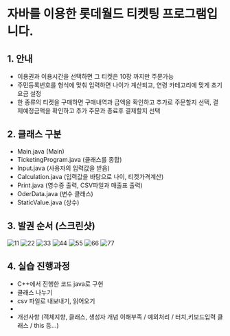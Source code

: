 #  자바를 이용한 롯데월드 티켓팅 프로그램입니다.

## 1. 안내
 - 이용권과 이용시간을 선택하면 그 티켓은 10장 까지만 주문가능
 - 주민등록번호를 형식에 맞춰 입력하면 나이가 계산되고, 연령 카테고리에 맞게 초기 요금 설정 
 - 한 종류의 티켓을 구매하면 구매내역과 금액을 확인하고 추가로 주문할지 선택, 결제예정금액을 확인하고 추가 주문과 종료후 결제할지 선택

## 2. 클래스 구분
 -  Main.java (Main)
 -  TicketingProgram.java (클래스를 종합)
 -  Input.java (사용자의 입력값을 받음)
 -  Calculation.java (입력값을 바탕으로 나이, 티켓가격계산)
 -  Print.java (영수증 출력, CSV파일과 매출표 출력)
 -  OderData.java (변수 클래스)
 -  StaticValue.java (상수)


## 3. 발권 순서 (스크린샷)
![11](https://user-images.githubusercontent.com/102018797/164570011-60b74609-c66b-4341-9e94-9fbce4d7892e.PNG)
![22](https://user-images.githubusercontent.com/102018797/164570023-a64f4ad4-351d-49cf-a415-a1dd1719b09a.PNG)
![33](https://user-images.githubusercontent.com/102018797/164570029-1cc5c717-be1c-4415-8dcb-a52c23e0c389.PNG)
![44](https://user-images.githubusercontent.com/102018797/164570033-656c9790-4e94-4d70-ad68-7c8186f79543.PNG)
![55](https://user-images.githubusercontent.com/102018797/164570036-91520156-75a3-40a5-80cc-25f024768a5e.PNG)
![66](https://user-images.githubusercontent.com/102018797/164570038-e6ad7a93-fd7d-499a-b764-d016aeb15c44.PNG)
![77](https://user-images.githubusercontent.com/102018797/164570041-10e62130-3fc5-4ea3-9c4e-081c3e66f190.PNG)

## 4. 실습 진행과정
 - C++에서 진행한 코드 java로 구현
 - 클래스 나누기
 - csv 파일로 내보내기, 읽어오기
 - 
 - 개선사항 (객체지향, 클래스, 생성자 개념 이해부족 / 예외처리 / 터치,키보드입력 클래스 / this 등...)
